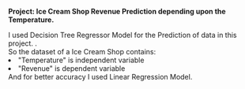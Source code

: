 <p><b>Project: Ice Cream Shop Revenue Prediction depending upon the Temperature.</b></p>
I used Decision Tree Regressor Model for the Prediction of data in this project. 
</b>.
<br>So the dataset of a Ice Cream Shop contains:
<li>"Temperature" is independent variable
<li>"Revenue" is dependent variable
<br>And for better accuracy I used Linear Regression Model.
